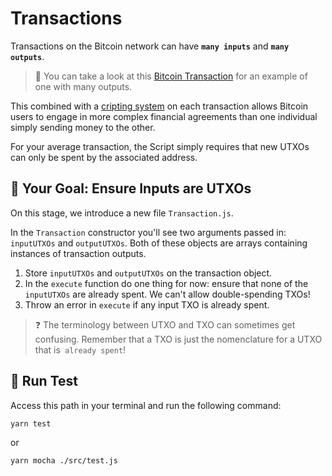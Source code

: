 # Transactions

Transactions on the Bitcoin network can have **`many inputs`** and **`many outputs`**.

> 🧐 You can take a look at this [Bitcoin Transaction](https://www.blockchain.com/btc/tx/1c55e5e7446ce296fd78132b8196fb82190af050585867a04f9182c53dc480af) for an example of one with many outputs.

This combined with a [cripting system](https://en.bitcoin.it/wiki/Script) on each transaction allows Bitcoin users to engage in more complex financial agreements than one individual simply sending money to the other.

For your average transaction, the Script simply requires that new UTXOs can only be spent by the associated address.

## 🏁 Your Goal: Ensure Inputs are UTXOs

On this stage, we introduce a new file `Transaction.js`.

In the `Transaction` constructor you'll see two arguments passed in: `inputUTXOs` and `outputUTXOs`. Both of these objects are arrays containing instances of transaction outputs.

1. Store `inputUTXOs` and `outputUTXOs` on the transaction object.
2. In the `execute` function do one thing for now: ensure that none of the `inputUTXOs` are already spent. We can't allow double-spending TXOs!
3. Throw an error in `execute` if any input TXO is already spent.

> ❓ The terminology between UTXO and TXO can sometimes get confusing. Remember that a TXO is just the nomenclature for a UTXO that is` already spent`!

## 🧪 Run Test

Access this path in your terminal and run the following command:

```bash
yarn test
```

or 

```bash
yarn mocha ./src/test.js
```